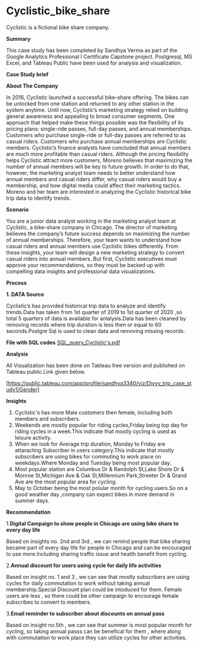 # Cyclistic_bike_share

Cyclistic is a fictional bike share company.

**Summary**

This case study has been completed by Sandhya Verma as part of the Google Analytics Professional I Certificate Capstone project.
Postgresql, MS Excel, and Tableau Public have been used for analysis and visualization.

**Case Study brief**

****About The Company****

In 2016, Cyclistic launched a successful bike-share offering. The bikes can be unlocked from one station and returned to any other station in the system anytime. Until now, Cyclistic’s marketing strategy relied on building general awareness and appealing to broad consumer segments. One approach that helped make these things possible was the flexibility of its pricing plans: single-ride passes, full-day passes, and annual memberships. Customers who purchase single-ride or full-day passes are referred to as casual riders. Customers who purchase annual memberships are Cyclistic members. Cyclistic’s finance analysts have concluded that annual members are much more profitable than casual riders. Although the pricing flexibility helps Cyclistic attract more customers, Moreno believes that maximizing the number of annual members will be key to future growth. In order to do that, however, the marketing analyst team needs to better understand how annual members and casual riders differ, why casual riders would buy a membership, and how digital media could affect their marketing tactics. Moreno and her team are interested in analyzing the Cyclistic historical bike trip data to identify trends.

**Scenario**

You are a junior data analyst working in the marketing analyst team at Cyclistic, a bike-share company in Chicago. The director of
marketing believes the company’s future success depends on maximizing the number of annual memberships. Therefore, your
team wants to understand how casual riders and annual members use Cyclistic bikes differently. From these insights, your team will
design a new marketing strategy to convert casual riders into annual members. But first, Cyclistic executives must approve your
recommendations, so they must be backed up with compelling data insights and professional data visualizations.

**Process**

**1. DATA Source**

Cyclistic’s has provided historical trip data to analyze and identify trends.Data has taken from 1st quarter of 2019 to 1st quarter of 2020 ,so total 5 quarters of data is available for anlalysis.Data has been cleaned by removing records where trip duration is less then or equal to 60 seconds.Postgre Sql is used to clean data and removing missing records.

**File with SQL codes**
 [SQL_query_Cyclistic's.pdf](https://github.com/sandy14/Cyclistic_bike_share/files/13379121/SQL_query_Cyclistic.s.pdf)

 **Analysis**
 
 All Visualization has been done on Tableau free version and published on Tableau public.Link given below.
 
 [https://public.tableau.com/app/profile/sandhya3340/viz/Divvy_trip_case_study1/Gender]

 **Insights**

 1. Cyclistic's has more Male customers then female, including both members and subscribers.
 2. Weekends are mostly popular for riding cycles,Friday being top day for riding cycles in a week.This indicate that mostly cycling is used as leisure activity.
 3. When we look for Average trip duration, Monday to Friday are attaracting Subscriber in users category.This indicate that mostly subscribers are using bikes for commuting to work place on weekdays.Where 
    Monday and Tuesday being most popular day.
 4. Most popular station are Columbus Dr & Randolph St,Lake Shore Dr & Monroe St,Michigan Ave & Oak St,Millennium Park,Streeter Dr & Grand Ave are the most popular area for cycling.
 5. May to October being the most polular month for cycling users.So on a good weather day ,company can expect bikes in more demand in summer days.


**Recommendation**

1.**Digital Campaign to show people in Chicago are using bike share to every day life**

Based on insights no. 2nd and 3rd , we can remind people that bike sharing became part of every day life for people in Chicago and can be encouraged to use more.Including sharing traffic issue and health benefit from cycling.

2.**Annual discount for users using cycle for daily life activities**

Based on insight no. 1 and 3 , we can see that mostly subscribers are using cycles for daily commutation to work without taking annual membership.Special Discount plan could be intoduced for them.
Female users are less , so there could be other campaign to encourage female subscribes to convert to members.

3.**Email reminder to subscriber about discounts on annual pass**

Based on insight no.5th , we can see that summer is most popular month for cycling, so taking annual passs can be benefical for them , where along with commutation to work place they can utilize cycles for other activities.

